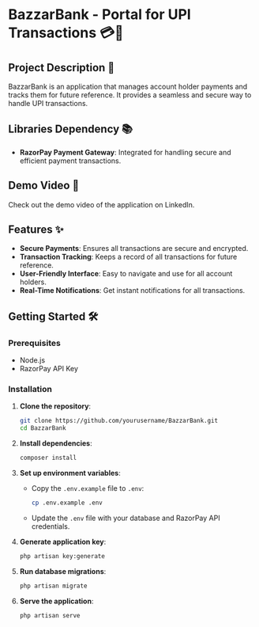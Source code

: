 # BazzarBank - Portal for UPI Transactions 💳📲

## Project Description 📄
BazzarBank is an application that manages account holder payments and tracks them for future reference. It provides a seamless and secure way to handle UPI transactions.

## Libraries Dependency 📚
- **RazorPay Payment Gateway**: Integrated for handling secure and efficient payment transactions.

## Demo Video 🎥
Check out the demo video of the application on LinkedIn.

## Features ✨
- **Secure Payments**: Ensures all transactions are secure and encrypted.
- **Transaction Tracking**: Keeps a record of all transactions for future reference.
- **User-Friendly Interface**: Easy to navigate and use for all account holders.
- **Real-Time Notifications**: Get instant notifications for all transactions.

## Getting Started 🛠️
### Prerequisites
- Node.js
- RazorPay API Key

### Installation
1. **Clone the repository**:
    ```bash
    git clone https://github.com/yourusername/BazzarBank.git
    cd BazzarBank
    ```

2. **Install dependencies**:
    ```bash
    composer install
    ```

3. **Set up environment variables**:
    - Copy the `.env.example` file to `.env`:
        ```bash
        cp .env.example .env
        ```
    - Update the `.env` file with your database and RazorPay API credentials.

4. **Generate application key**:
    ```bash
    php artisan key:generate
    ```

5. **Run database migrations**:
    ```bash
    php artisan migrate
    ```

6. **Serve the application**:
    ```bash
    php artisan serve
    ```
